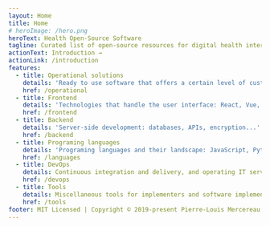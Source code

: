 ```yaml
---
layout: Home
title: Home
# heroImage: /hero.png
heroText: Health Open-Source Software
tagline: Curated list of open-source resources for digital health interventions in low and middle-income countries
actionText: Introduction →
actionLink: /introduction
features:
  - title: Operational solutions
    details: 'Ready to use software that offers a certain level of customisation: OpenMRS, Metabase, DHIS2...'
    href: /operational
  - title: Frontend
    details: 'Technologies that handle the user interface: React, Vue, D3...'
    href: /frontend
  - title: Backend
    details: 'Server-side development: databases, APIs, encryption...'
    href: /backend
  - title: Programing languages
    details: 'Programing languages and their landscape: JavaScript, Python...'
    href: /languages
  - title: DevOps
    details: Continuous integration and delivery, and operating IT services
    href: /devops
  - title: Tools
    details: Miscellaneous tools for implementers and software implementers
    href: /tools
footer: MIT Licensed | Copyright © 2019-present Pierre-Louis Mercereau
---
```

